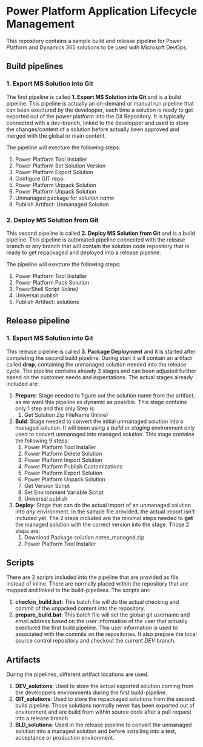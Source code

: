 # Power Platform Application Lifecycle Management
This repository contains a sample build and release pipeline for Power Platform and Dynamics 365 solutions to be used with Microsoft DevOps.

## Build pipelines
### 1. Export MS Solution into Git
The first pipeline is called __1. Export MS Solution into Git__ and is a build pipeline.
This pipeline is actually an on-demand or manual run pipeline that can been exectured by the developper, each time a solution is ready to get exported out of the power platform into the Git Repository.
It is typically connected with a *dev*-branch, linked to the developper and used to store the changes/content of a solution before actually been approved and merged with the global or main content.

The pipeline will execture the following steps:

1. Power Platform Tool Installer
1. Power Platform Set Solution Version 
1. Power Platform Export Solution 
1. Configure GIT repo
1. Power Platform Unpack Solution 
1. Power Platform Unpack Solution 
1. Unmanaged package for *solution.name*
1. Publish Artifact: Unmanaged Solution

### 2. Deploy MS Solution from Git
This second pipeline is called __2. Deploy MS Solution from Git__ and is a build pipeline. This pipeline is automated pipeline connected with the release branch or any branch that will contain the solution code repository that is ready to get repackaged and deployed into a release pipeline.

The pipeline will execture the following steps:

1. Power Platform Tool Installer
1. Power Platform Pack Solution
1. PowerShell Script *(inline)*
1. Universal publish
1. Publish Artifact: solutions

## Release pipeline
### 1. Export MS Solution into Git
This release pipeline is called __3. Package Deployment__ and it is started after completing the second build pipeline.
During start it will contain an artifact called **drop**, containing the unmanaged solution needed into the release cycle.
The pipeline contains already 3 stages and can been adjusted further based on the customer needs and expectations.
The actual stages already included are:
1. **Prepare**: Stage needed to figure out the solution name from the artifact, as we want this pipeline as dynamic as possible. This stage contains only 1 step and this only Step is:
    1. Get Solution Zip FileName (Inline)
1. **Buld**: Stage needed to convert the initial unmanaged solution into a managed solution. It will been using a *build* or *staging* environment only used to convert unmanaged into managed solution. This stage contains the following 9 steps:
    1. Power Platform Tool Installer 
    1. Power Platform Delete Solution 
    1. Power Platform Import Solution 
    1. Power Platform Publish Customizations 
    1. Power Platform Export Solution 
    1. Power Platform Unpack Solution 
    1. Get Version Script
    1. Set Environment Variable Script
    1. Universal publish
1. **Deploy**: Stage that can do the actual import of an unmanaged solution into *any* environment. In the sample file provided, the actual import isn't included yet. The 2 steps included are the minimal steps needed to **get** the managed solution with the correct version into the stage. Those 2 steps are:
    1. Download Package *solution.name*_managed.zip
    1. Power Platform Tool Installer 

## Scripts
There are 2 scripts included into the pipeline that are provided as file instead of inline. There are normally placed within the repository that are mapped and linked to the build-pipelines.
The scripts are:
1. **checkin_build.bat**: This batch file will do the actual checking and commit of the unpacked content into the repository.
1. **prepare_build.bat**: This batch file will set the global git username and email address  based on the user information of the user that actually exectured the first build pipeline. This user information is used to associated with the commits on the repositories. It also prepare the local source control repository and checkout the current *DEV* branch. 

## Artifacts
During the pipelines, different artifact locations are used.  

1. __DEV_solutions__: Used to store the actual exported solution coming from the developpers environments during the first build-pipeline.
1. __GIT_solutions__: Used to store the repackaged solutions from the second build pipeline. Those solutions normally never has been exported out of environment and are build from within source code after a pull request into a release branch
1.  __BLD_solutions__: Used in the release pipeline to convert the unmanaged solution into a managed solution and before installing into a test, acceptance or production environment. 